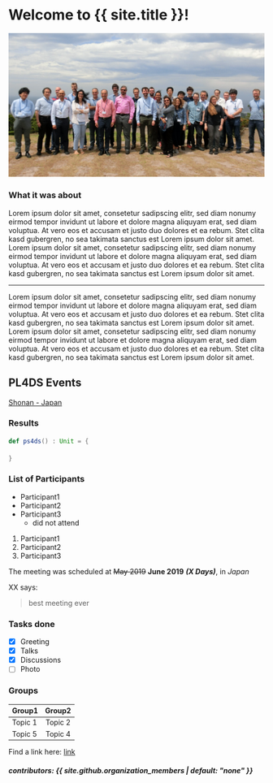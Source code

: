 # Welcome to {{ site.title }}!

![group_photo](/assets/images/group_photo.jpg)

### What it was about
Lorem ipsum dolor sit amet, consetetur sadipscing elitr, sed diam nonumy eirmod tempor invidunt ut labore et dolore magna aliquyam erat, sed diam voluptua. At vero eos et accusam et justo duo dolores et ea rebum. Stet clita kasd gubergren, no sea takimata sanctus est Lorem ipsum dolor sit amet. Lorem ipsum dolor sit amet, consetetur sadipscing elitr, sed diam nonumy eirmod tempor invidunt ut labore et dolore magna aliquyam erat, sed diam voluptua. At vero eos et accusam et justo duo dolores et ea rebum. Stet clita kasd gubergren, no sea takimata sanctus est Lorem ipsum dolor sit amet.

___

Lorem ipsum dolor sit amet, consetetur sadipscing elitr, sed diam nonumy eirmod tempor invidunt ut labore et dolore magna aliquyam erat, sed diam voluptua. At vero eos et accusam et justo duo dolores et ea rebum. Stet clita kasd gubergren, no sea takimata sanctus est Lorem ipsum dolor sit amet. Lorem ipsum dolor sit amet, consetetur sadipscing elitr, sed diam nonumy eirmod tempor invidunt ut labore et dolore magna aliquyam erat, sed diam voluptua. At vero eos et accusam et justo duo dolores et ea rebum. Stet clita kasd gubergren, no sea takimata sanctus est Lorem ipsum dolor sit amet.

## PL4DS Events

[Shonan - Japan](https://drive.google.com/drive/folders/1iwa_n9b31ObNDKv1kdaQ9Gp44dNZHcE1)

### Results

```scala
def ps4ds() : Unit = {
  
}
```

### List of Participants
- Participant1
- Participant2
- Participant3
  - did not attend
  

1. Participant1
2. Participant2
3. Participant3

The meeting was scheduled at ~~May 2019~~ **June 2019** **_(X Days)_**, in _Japan_

XX says:
> best meeting ever

### Tasks done

- [x] Greeting
- [x] Talks
- [x] Discussions
- [ ] Photo

### Groups

| Group1        | Group2        |
| ------------- |:-------------:|
| Topic 1       | Topic 2       |
| Topic 5       | Topic 4       |


Find a link here: [link](https://drive.google.com/drive/folders/1iwa_n9b31ObNDKv1kdaQ9Gp44dNZHcE1)
 
<div>
  <!-- we can use raw html inside -->
  <h5> contributors: {{ site.github.organization_members | default: "none" }} </h5>
</div>
